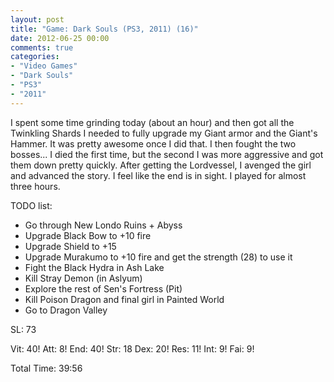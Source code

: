 ```yaml
---
layout: post
title: "Game: Dark Souls (PS3, 2011) (16)"
date: 2012-06-25 00:00
comments: true
categories:
- "Video Games"
- "Dark Souls"
- "PS3"
- "2011"
---
```


I spent some time grinding today (about an hour) and then got all
the Twinkling Shards I needed to fully upgrade my Giant armor and
the Giant's Hammer. It was pretty awesome once I did that. I then
fought the two bosses... I died the first time, but the second I
was more aggressive and got them down pretty quickly. After
getting the Lordvessel, I avenged the girl and advanced the
story. I feel like the end is in sight. I played for almost three
hours.

TODO list:
- Go through New Londo Ruins + Abyss
- Upgrade Black Bow to +10 fire
- Upgrade Shield to +15
- Upgrade Murakumo to +10 fire and get the strength (28) to use it
- Fight the Black Hydra in Ash Lake
- Kill Stray Demon (in Aslyum)
- Explore the rest of Sen's Fortress (Pit)
- Kill Poison Dragon and final girl in Painted World
- Go to Dragon Valley

SL:  73

Vit: 40!
Att:  8!
End: 40!
Str: 18
Dex: 20!
Res: 11!
Int:  9!
Fai:  9!

Total Time: 39:56
